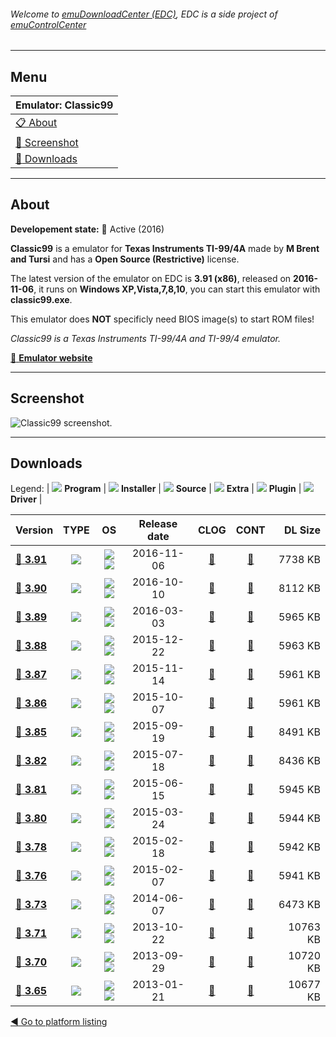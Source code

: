 ###### Welcome to [emuDownloadCenter (EDC)](https://github.com/PhoenixInteractiveNL/emuDownloadCenter/wiki/), EDC is a side project of [emuControlCenter](https://github.com/PhoenixInteractiveNL/emuControlCenter/wiki/)
***
## Menu
| **Emulator: Classic99** |
|:---------|
| [:clipboard: About](#about) |
| [:sunrise: Screenshot](#screenshot) |
| [:floppy_disk: Downloads](#downloads) |
***
## About
**Developement state:** :large_blue_circle: Active (2016)

**Classic99** is a emulator for **Texas Instruments TI-99/4A** made by **M Brent and Tursi** and has a **Open Source (Restrictive)** license.

The latest version of the emulator on EDC is **3.91 (x86)**, released on **2016-11-06**, it runs on **Windows XP,Vista,7,8,10**, you can start this emulator with **classic99.exe**.

This emulator does **NOT** specificly need BIOS image(s) to start ROM files!

_Classic99 is a Texas Instruments TI-99/4A and TI-99/4 emulator._

[:link: **Emulator website**](http://www.harmlesslion.com/classic99)
***
## Screenshot
![](https://raw.githubusercontent.com/PhoenixInteractiveNL/emuDownloadCenter/master/hooks/classic99/emulator_screen_01.jpg "Classic99 screenshot.")
***
## Downloads
Legend:
| ![](https://raw.githubusercontent.com/wiki/PhoenixInteractiveNL/emuDownloadCenter/images_misc/icon_program_24.png) **Program** | 
![](https://raw.githubusercontent.com/wiki/PhoenixInteractiveNL/emuDownloadCenter/images_misc/icon_installer_24.png) **Installer** | 
![](https://raw.githubusercontent.com/wiki/PhoenixInteractiveNL/emuDownloadCenter/images_misc/icon_source_code_24.png) **Source** | 
![](https://raw.githubusercontent.com/wiki/PhoenixInteractiveNL/emuDownloadCenter/images_misc/icon_extra_24.png) **Extra** | 
![](https://raw.githubusercontent.com/wiki/PhoenixInteractiveNL/emuDownloadCenter/images_misc/icon_plugin_24.png) **Plugin** | 
![](https://raw.githubusercontent.com/wiki/PhoenixInteractiveNL/emuDownloadCenter/images_misc/icon_driver_24.png) **Driver** | 
 
| Version | TYPE | OS | Release date | CLOG | CONT | DL Size |
|:--------|:----:|:--:|:------------:|:----:|:----:|--------:|
| [:floppy_disk: **3.91**](https://github.com/PhoenixInteractiveNL/edc-repo0005/raw/master/classic99/3.91.7z) | ![](https://raw.githubusercontent.com/wiki/PhoenixInteractiveNL/emuDownloadCenter/images_misc/icon_program_24.png) | ![](https://raw.githubusercontent.com/wiki/PhoenixInteractiveNL/emuDownloadCenter/images_misc/logo_windows_24.png)![](https://raw.githubusercontent.com/wiki/PhoenixInteractiveNL/emuDownloadCenter/images_misc/icon_32-bit_24.png) | 2016-11-06 | [:page_facing_up:](https://github.com/PhoenixInteractiveNL/edc-repo0005/blob/master/classic99/3.91_changelog.txt) | [:mag_right:](https://github.com/PhoenixInteractiveNL/edc-repo0005/blob/master/classic99/3.91_contents.txt) | 7738 KB |
| [:floppy_disk: **3.90**](https://github.com/PhoenixInteractiveNL/edc-repo0005/raw/master/classic99/3.90.7z) | ![](https://raw.githubusercontent.com/wiki/PhoenixInteractiveNL/emuDownloadCenter/images_misc/icon_program_24.png) | ![](https://raw.githubusercontent.com/wiki/PhoenixInteractiveNL/emuDownloadCenter/images_misc/logo_windows_24.png)![](https://raw.githubusercontent.com/wiki/PhoenixInteractiveNL/emuDownloadCenter/images_misc/icon_32-bit_24.png) | 2016-10-10 | [:page_facing_up:](https://github.com/PhoenixInteractiveNL/edc-repo0005/blob/master/classic99/3.90_changelog.txt) | [:mag_right:](https://github.com/PhoenixInteractiveNL/edc-repo0005/blob/master/classic99/3.90_contents.txt) | 8112 KB |
| [:floppy_disk: **3.89**](https://github.com/PhoenixInteractiveNL/edc-repo0005/raw/master/classic99/3.89.7z) | ![](https://raw.githubusercontent.com/wiki/PhoenixInteractiveNL/emuDownloadCenter/images_misc/icon_program_24.png) | ![](https://raw.githubusercontent.com/wiki/PhoenixInteractiveNL/emuDownloadCenter/images_misc/logo_windows_24.png)![](https://raw.githubusercontent.com/wiki/PhoenixInteractiveNL/emuDownloadCenter/images_misc/icon_32-bit_24.png) | 2016-03-03 | [:page_facing_up:](https://github.com/PhoenixInteractiveNL/edc-repo0005/blob/master/classic99/3.89_changelog.txt) | [:mag_right:](https://github.com/PhoenixInteractiveNL/edc-repo0005/blob/master/classic99/3.89_contents.txt) | 5965 KB |
| [:floppy_disk: **3.88**](https://github.com/PhoenixInteractiveNL/edc-repo0005/raw/master/classic99/3.88.7z) | ![](https://raw.githubusercontent.com/wiki/PhoenixInteractiveNL/emuDownloadCenter/images_misc/icon_program_24.png) | ![](https://raw.githubusercontent.com/wiki/PhoenixInteractiveNL/emuDownloadCenter/images_misc/logo_windows_24.png)![](https://raw.githubusercontent.com/wiki/PhoenixInteractiveNL/emuDownloadCenter/images_misc/icon_32-bit_24.png) | 2015-12-22 | [:page_facing_up:](https://github.com/PhoenixInteractiveNL/edc-repo0005/blob/master/classic99/3.88_changelog.txt) | [:mag_right:](https://github.com/PhoenixInteractiveNL/edc-repo0005/blob/master/classic99/3.88_contents.txt) | 5963 KB |
| [:floppy_disk: **3.87**](https://github.com/PhoenixInteractiveNL/edc-repo0005/raw/master/classic99/3.87.7z) | ![](https://raw.githubusercontent.com/wiki/PhoenixInteractiveNL/emuDownloadCenter/images_misc/icon_program_24.png) | ![](https://raw.githubusercontent.com/wiki/PhoenixInteractiveNL/emuDownloadCenter/images_misc/logo_windows_24.png)![](https://raw.githubusercontent.com/wiki/PhoenixInteractiveNL/emuDownloadCenter/images_misc/icon_32-bit_24.png) | 2015-11-14 | [:page_facing_up:](https://github.com/PhoenixInteractiveNL/edc-repo0005/blob/master/classic99/3.87_changelog.txt) | [:mag_right:](https://github.com/PhoenixInteractiveNL/edc-repo0005/blob/master/classic99/3.87_contents.txt) | 5961 KB |
| [:floppy_disk: **3.86**](https://github.com/PhoenixInteractiveNL/edc-repo0005/raw/master/classic99/3.86.7z) | ![](https://raw.githubusercontent.com/wiki/PhoenixInteractiveNL/emuDownloadCenter/images_misc/icon_program_24.png) | ![](https://raw.githubusercontent.com/wiki/PhoenixInteractiveNL/emuDownloadCenter/images_misc/logo_windows_24.png)![](https://raw.githubusercontent.com/wiki/PhoenixInteractiveNL/emuDownloadCenter/images_misc/icon_32-bit_24.png) | 2015-10-07 | [:page_facing_up:](https://github.com/PhoenixInteractiveNL/edc-repo0005/blob/master/classic99/3.86_changelog.txt) | [:mag_right:](https://github.com/PhoenixInteractiveNL/edc-repo0005/blob/master/classic99/3.86_contents.txt) | 5961 KB |
| [:floppy_disk: **3.85**](https://github.com/PhoenixInteractiveNL/edc-repo0005/raw/master/classic99/3.85.7z) | ![](https://raw.githubusercontent.com/wiki/PhoenixInteractiveNL/emuDownloadCenter/images_misc/icon_program_24.png) | ![](https://raw.githubusercontent.com/wiki/PhoenixInteractiveNL/emuDownloadCenter/images_misc/logo_windows_24.png)![](https://raw.githubusercontent.com/wiki/PhoenixInteractiveNL/emuDownloadCenter/images_misc/icon_32-bit_24.png) | 2015-09-19 | [:page_facing_up:](https://github.com/PhoenixInteractiveNL/edc-repo0005/blob/master/classic99/3.85_changelog.txt) | [:mag_right:](https://github.com/PhoenixInteractiveNL/edc-repo0005/blob/master/classic99/3.85_contents.txt) | 8491 KB |
| [:floppy_disk: **3.82**](https://github.com/PhoenixInteractiveNL/edc-repo0005/raw/master/classic99/3.82.7z) | ![](https://raw.githubusercontent.com/wiki/PhoenixInteractiveNL/emuDownloadCenter/images_misc/icon_program_24.png) | ![](https://raw.githubusercontent.com/wiki/PhoenixInteractiveNL/emuDownloadCenter/images_misc/logo_windows_24.png)![](https://raw.githubusercontent.com/wiki/PhoenixInteractiveNL/emuDownloadCenter/images_misc/icon_32-bit_24.png) | 2015-07-18 | [:page_facing_up:](https://github.com/PhoenixInteractiveNL/edc-repo0005/blob/master/classic99/3.82_changelog.txt) | [:mag_right:](https://github.com/PhoenixInteractiveNL/edc-repo0005/blob/master/classic99/3.82_contents.txt) | 8436 KB |
| [:floppy_disk: **3.81**](https://github.com/PhoenixInteractiveNL/edc-repo0005/raw/master/classic99/3.81.7z) | ![](https://raw.githubusercontent.com/wiki/PhoenixInteractiveNL/emuDownloadCenter/images_misc/icon_program_24.png) | ![](https://raw.githubusercontent.com/wiki/PhoenixInteractiveNL/emuDownloadCenter/images_misc/logo_windows_24.png)![](https://raw.githubusercontent.com/wiki/PhoenixInteractiveNL/emuDownloadCenter/images_misc/icon_32-bit_24.png) | 2015-06-15 | [:page_facing_up:](https://github.com/PhoenixInteractiveNL/edc-repo0005/blob/master/classic99/3.81_changelog.txt) | [:mag_right:](https://github.com/PhoenixInteractiveNL/edc-repo0005/blob/master/classic99/3.81_contents.txt) | 5945 KB |
| [:floppy_disk: **3.80**](https://github.com/PhoenixInteractiveNL/edc-repo0005/raw/master/classic99/3.80.7z) | ![](https://raw.githubusercontent.com/wiki/PhoenixInteractiveNL/emuDownloadCenter/images_misc/icon_program_24.png) | ![](https://raw.githubusercontent.com/wiki/PhoenixInteractiveNL/emuDownloadCenter/images_misc/logo_windows_24.png)![](https://raw.githubusercontent.com/wiki/PhoenixInteractiveNL/emuDownloadCenter/images_misc/icon_32-bit_24.png) | 2015-03-24 | [:page_facing_up:](https://github.com/PhoenixInteractiveNL/edc-repo0005/blob/master/classic99/3.80_changelog.txt) | [:mag_right:](https://github.com/PhoenixInteractiveNL/edc-repo0005/blob/master/classic99/3.80_contents.txt) | 5944 KB |
| [:floppy_disk: **3.78**](https://github.com/PhoenixInteractiveNL/edc-repo0005/raw/master/classic99/3.78.7z) | ![](https://raw.githubusercontent.com/wiki/PhoenixInteractiveNL/emuDownloadCenter/images_misc/icon_program_24.png) | ![](https://raw.githubusercontent.com/wiki/PhoenixInteractiveNL/emuDownloadCenter/images_misc/logo_windows_24.png)![](https://raw.githubusercontent.com/wiki/PhoenixInteractiveNL/emuDownloadCenter/images_misc/icon_32-bit_24.png) | 2015-02-18 | [:page_facing_up:](https://github.com/PhoenixInteractiveNL/edc-repo0005/blob/master/classic99/3.78_changelog.txt) | [:mag_right:](https://github.com/PhoenixInteractiveNL/edc-repo0005/blob/master/classic99/3.78_contents.txt) | 5942 KB |
| [:floppy_disk: **3.76**](https://github.com/PhoenixInteractiveNL/edc-repo0005/raw/master/classic99/3.76.7z) | ![](https://raw.githubusercontent.com/wiki/PhoenixInteractiveNL/emuDownloadCenter/images_misc/icon_program_24.png) | ![](https://raw.githubusercontent.com/wiki/PhoenixInteractiveNL/emuDownloadCenter/images_misc/logo_windows_24.png)![](https://raw.githubusercontent.com/wiki/PhoenixInteractiveNL/emuDownloadCenter/images_misc/icon_32-bit_24.png) | 2015-02-07 | [:page_facing_up:](https://github.com/PhoenixInteractiveNL/edc-repo0005/blob/master/classic99/3.76_changelog.txt) | [:mag_right:](https://github.com/PhoenixInteractiveNL/edc-repo0005/blob/master/classic99/3.76_contents.txt) | 5941 KB |
| [:floppy_disk: **3.73**](https://github.com/PhoenixInteractiveNL/edc-repo0005/raw/master/classic99/3.73.7z) | ![](https://raw.githubusercontent.com/wiki/PhoenixInteractiveNL/emuDownloadCenter/images_misc/icon_program_24.png) | ![](https://raw.githubusercontent.com/wiki/PhoenixInteractiveNL/emuDownloadCenter/images_misc/logo_windows_24.png)![](https://raw.githubusercontent.com/wiki/PhoenixInteractiveNL/emuDownloadCenter/images_misc/icon_32-bit_24.png) | 2014-06-07 | [:page_facing_up:](https://github.com/PhoenixInteractiveNL/edc-repo0005/blob/master/classic99/3.73_changelog.txt) | [:mag_right:](https://github.com/PhoenixInteractiveNL/edc-repo0005/blob/master/classic99/3.73_contents.txt) | 6473 KB |
| [:floppy_disk: **3.71**](https://github.com/PhoenixInteractiveNL/edc-repo0005/raw/master/classic99/3.71.7z) | ![](https://raw.githubusercontent.com/wiki/PhoenixInteractiveNL/emuDownloadCenter/images_misc/icon_program_24.png) | ![](https://raw.githubusercontent.com/wiki/PhoenixInteractiveNL/emuDownloadCenter/images_misc/logo_windows_24.png)![](https://raw.githubusercontent.com/wiki/PhoenixInteractiveNL/emuDownloadCenter/images_misc/icon_32-bit_24.png) | 2013-10-22 | [:page_facing_up:](https://github.com/PhoenixInteractiveNL/edc-repo0005/blob/master/classic99/3.71_changelog.txt) | [:mag_right:](https://github.com/PhoenixInteractiveNL/edc-repo0005/blob/master/classic99/3.71_contents.txt) | 10763 KB |
| [:floppy_disk: **3.70**](https://github.com/PhoenixInteractiveNL/edc-repo0005/raw/master/classic99/3.70.7z) | ![](https://raw.githubusercontent.com/wiki/PhoenixInteractiveNL/emuDownloadCenter/images_misc/icon_program_24.png) | ![](https://raw.githubusercontent.com/wiki/PhoenixInteractiveNL/emuDownloadCenter/images_misc/logo_windows_24.png)![](https://raw.githubusercontent.com/wiki/PhoenixInteractiveNL/emuDownloadCenter/images_misc/icon_32-bit_24.png) | 2013-09-29 | [:page_facing_up:](https://github.com/PhoenixInteractiveNL/edc-repo0005/blob/master/classic99/3.70_changelog.txt) | [:mag_right:](https://github.com/PhoenixInteractiveNL/edc-repo0005/blob/master/classic99/3.70_contents.txt) | 10720 KB |
| [:floppy_disk: **3.65**](https://github.com/PhoenixInteractiveNL/edc-repo0005/raw/master/classic99/3.65.7z) | ![](https://raw.githubusercontent.com/wiki/PhoenixInteractiveNL/emuDownloadCenter/images_misc/icon_program_24.png) | ![](https://raw.githubusercontent.com/wiki/PhoenixInteractiveNL/emuDownloadCenter/images_misc/logo_windows_24.png)![](https://raw.githubusercontent.com/wiki/PhoenixInteractiveNL/emuDownloadCenter/images_misc/icon_32-bit_24.png) | 2013-01-21 | [:page_facing_up:](https://github.com/PhoenixInteractiveNL/edc-repo0005/blob/master/classic99/3.65_changelog.txt) | [:mag_right:](https://github.com/PhoenixInteractiveNL/edc-repo0005/blob/master/classic99/3.65_contents.txt) | 10677 KB |

[:arrow_backward: Go to platform listing](https://github.com/PhoenixInteractiveNL/emuDownloadCenter/wiki/EDC-Platform-List)
